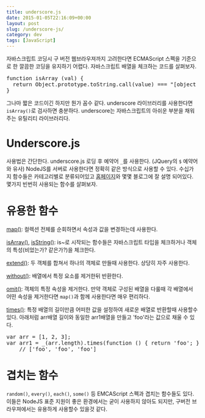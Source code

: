 ```yaml
---
title: underscore.js
date: 2015-01-05T22:16:09+00:00
layout: post
slug: /underscore-js/
category: dev
tags: [JavaScript]
---
```


자바스크립트 코딩시 구 버전 웹브라우져까지 고려한다면 ECMAScript 스펙을 기준으로 한 깔끔한 코딩을 유지하기 어렵다. 자바스크립트 배열을 체크하는 코드를 살펴보자.

<pre class="lang:js decode:true" title="Kangax의 타입체크 ">function isArray (val) {
  return Object.prototype.toString.call(value) === "[object Array]";
}</pre>

그나마 짧은 코드이긴 하지만 뭔가 꼼수 같다. underscore 라이브러리를 사용한다면 <code>isArray()</code>로 검사하면 충분하다. underscore는 자바스크립트의 아쉬운 부분을 채워주는 유틸리티 라이브러리다.

<h1>Underscore.js</h1>

사용법은 간단한다. underscore.js 로딩 후 예약어 <code>\_</code>를 사용한다. (JQuery의 <code>\$</code> 예약어와 유사) NodeJS를 서버로 사용한다면 정확히 같은 방식으로 사용할 수 있다. 수십가지 함수들은 카테고리별로 분류되어있고 <a href="http://underscorejs.org">홈페이지</a>와 몇몇 블로그에 잘 설명 되어있다. 몇가지 빈번히 사용되는 함수를 살펴보자.

<h1>유용한 함수</h1>

<a href="http://underscorejs.org/#map">map()</a>: 컬렉션 전체를 순회하면서 속성과 값을 변경하는데 사용한다.

<a href="http://underscorejs.org/#isArray">isArray()</a>, <a href="http://underscorejs.org/#isString">isString()</a>: is~로 시작되는 함수들은 자바스크립트 타입을 체크하거나 객체의 특성(비었는가? 같은가?)을 체크한다.

<a href="http://underscorejs.org/#extend">extend()</a>: 두 객체를 합쳐서 하나의 객체로 만들때 사용한다. 상당히 자주 사용한다.

<a href="http://underscorejs.org/#without">without()</a>: 배열에서 특정 요소를 제거한뒤 반환한다.

<a href="http://underscorejs.org/#omit">omit()</a>: 객체의 특정 속성을 제거한다. 만약 객체로 구성된 배열을 다룰때 각 배열에서 어떤 속성을 제거한다면 <code>map()</code>과 함께 사용한다면 매우 편리하다.

<a href="http://underscorejs.org/#times">times()</a>: 특정 배열의 길이만큼 어떠한 값을 설정하여 새로운 배열로 반환할때 사용할수 있다. 아래처럼 arr배열 길이와 동일한 arr1배열을 만들고 'foo'라는 값으로 채울 수 있다.

<pre class="lang:js decode:true  ">var arr = [1, 2, 3];
var arr1 = _(arr.length).times(function () { return 'foo'; });
    // ['foo', 'foo', 'foo']</pre>

<h1>겹치는 함수</h1>

<code>random()</code>, <code>every()</code>, <code>each()</code>, <code>some()</code> 등 EMCAScript 스펙과 겹치는 함수들도 있다. 이들은 NodeJS 표준 지원이 좋은 환경에서는 굳이 사용하지 않아도 되지만, 구버전 브라우져에서는 유용하게 사용할수 있을것 같다.

&nbsp;
